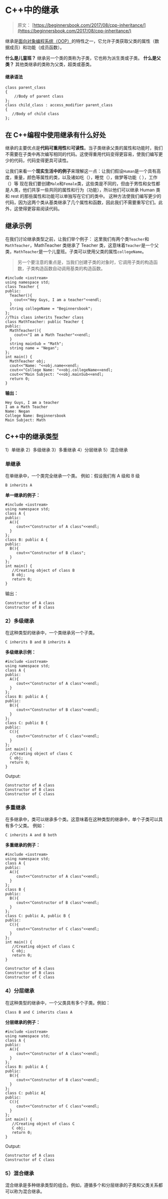 # C++中的继承

> 原文： [https://beginnersbook.com/2017/08/cpp-inheritance/](https://beginnersbook.com/2017/08/cpp-inheritance/)

继承是[面向对象编程系统（OOP）](https://beginnersbook.com/2017/08/cpp-oops-concepts/)的特性之一，它允许子类获取父类的属性（数据成员）和功能（成员函数）。

**什么是儿童班？**
继承另一个类的类称为子类，它也称为派生类或子类。
**什么是父类？**
其他类继承的类称为父类，超类或基类。

#### 继承语法

```
class parent_class
{
    //Body of parent class
};
class child_class : access_modifier parent_class
{
   //Body of child class
};

```

## 在 C++编程中使用继承有什么好处

继承的主要优点是**代码可重用性**和**可读性**。当子类继承父类的属性和功能时，我们不需要在子类中再次编写相同的代码。这使得重用代码变得更容易，使我们编写更少的代码，代码变得更具可读性。

让我们来看一个**现实生活中的例子**来理解这一点：让我们假设`Human`是一个具有高度，重量，颜色等属性的类，以及诸如吃（），睡觉（），做梦等功能（ ），工作（）等
现在我们要创建`Male`和`Female`类，这些类是不同的，但由于男性和女性都是人类，他们共享一些共同的属性和行为（功能），所以他们可以继承 Human 类和 rest 的那些属性和功能可以单独写在它们的类中。
这种方法使我们编写更少的代码，因为这两个类从基类继承了几个属性和函数，因此我们不需要重写它们。此外，这使得更容易阅读代码。

## 继承示例

在我们讨论继承类型之前，让我们举个例子：
这里我们有两个类`Teacher`和`MathTeacher`，MathTeacher 类继承了 Teacher 类，这意味着`Teacher`是一个父类，`MathTeacher`是一个儿童班。子类可以使用父类的属性`collegeName`。

> 另一个要注意的重点是，当我们创建子类的对象时，它调用子类的构造函数，子类构造函数自动调用基类的构造函数。

```
#include <iostream>
using namespace std;
class Teacher {
public:
  Teacher(){
    cout<<"Hey Guys, I am a teacher"<<endl;
  }
  string collegeName = "Beginnersbook";
};
//This class inherits Teacher class
class MathTeacher: public Teacher {
public:
  MathTeacher(){
    cout<<"I am a Math Teacher"<<endl;
  }
  string mainSub = "Math";
  string name = "Negan";
};
int main() {
  MathTeacher obj;
  cout<<"Name: "<<obj.name<<endl;
  cout<<"College Name: "<<obj.collegeName<<endl;
  cout<<"Main Subject: "<<obj.mainSub<<endl;
  return 0;
}
```

**输出：**

```
Hey Guys, I am a teacher
I am a Math Teacher
Name: Negan
College Name: Beginnersbook
Main Subject: Math
```

## C++中的继承类型

1）单继承
2）多级继承
3）多重继承
4）分层继承
5）混合继承

### 单继承

在单继承中，一个类完全继承一个类。
例如：假设我们有 A 级和 B 级

```
B inherits A
```

**单一继承的例子：**

```
#include <iostream>
using namespace std;
class A {
public:
  A(){
     cout<<"Constructor of A class"<<endl;
  }
};
class B: public A {
public:
  B(){
     cout<<"Constructor of B class";
  }
};
int main() {
   //Creating object of class B
   B obj;
   return 0;
}
```

输出：

```
Constructor of A class
Constructor of B class
```

### 2）多级继承

在这种类型的继承中，一个类继承另一个子类。

```
C inherits B and B inherits A
```

**多级继承示例：**

```
#include <iostream>
using namespace std;
class A {
public:
  A(){
     cout<<"Constructor of A class"<<endl;
  }
};
class B: public A {
public:
  B(){
     cout<<"Constructor of B class"<<endl;
  }
};
class C: public B {
public:
  C(){
     cout<<"Constructor of C class"<<endl;
  }
};
int main() {
  //Creating object of class C
  C obj;
  return 0;
}
```

Output:

```
Constructor of A class
Constructor of B class
Constructor of C class
```

### 多重继承

在多继承中，类可以继承多个类。这意味着在这种类型的继承中，单个子类可以具有多个父类。
例如：

```
C inherits A and B both
```

**多重继承的例子：**

```
#include <iostream>
using namespace std;
class A {
public:
  A(){
     cout<<"Constructor of A class"<<endl;
  }
};
class B {
public:
  B(){
     cout<<"Constructor of B class"<<endl;
  }
};
class C: public A, public B {
public:
  C(){
     cout<<"Constructor of C class"<<endl;
  }
};
int main() {
   //Creating object of class C
   C obj;
   return 0;
}
```

```
Constructor of A class
Constructor of B class
Constructor of C class
```

### 4）分层继承

在这种类型的继承中，一个父类具有多个子类。例如：

```
Class B and C inherits class A
```

**分层继承的例子：**

```
#include <iostream>
using namespace std;
class A {
public:
  A(){
     cout<<"Constructor of A class"<<endl;
  }
};
class B: public A {
public:
  B(){ 
     cout<<"Constructor of B class"<<endl;
  }
};
class C: public A{
public:
  C(){
     cout<<"Constructor of C class"<<endl;
  }
};
int main() {
   //Creating object of class C
   C obj;
   return 0;
}
```

Output:

```
Constructor of A class
Constructor of C class
```

### 5）混合继承

混合继承是多种继承类型的组合。例如，遵循多个和分层继承的子类和父类关系都可以称为混合继承。